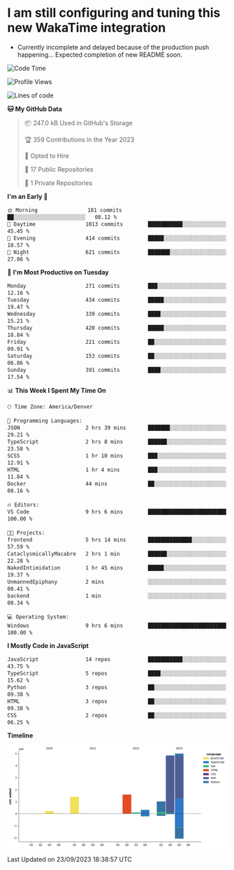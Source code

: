 # I am still configuring and tuning this new WakaTime integration
- Currently incomplete and delayed because of the production push happening... Expected completion of new README soon.
<!--START_SECTION:waka-->
![Code Time](http://img.shields.io/badge/Code%20Time-436%20hrs%2053%20mins-blue)

![Profile Views](http://img.shields.io/badge/Profile%20Views-0-blue)

![Lines of code](https://img.shields.io/badge/From%20Hello%20World%20I%27ve%20Written-14.5%20million%20lines%20of%20code-blue)

**🐱 My GitHub Data** 

> 📦 247.0 kB Used in GitHub's Storage 
 > 
> 🏆 359 Contributions in the Year 2023
 > 
> 💼 Opted to Hire
 > 
> 📜 17 Public Repositories 
 > 
> 🔑 1 Private Repositories 
 > 
**I'm an Early 🐤** 

```text
🌞 Morning                181 commits         ██░░░░░░░░░░░░░░░░░░░░░░░   08.12 % 
🌆 Daytime                1013 commits        ███████████░░░░░░░░░░░░░░   45.45 % 
🌃 Evening                414 commits         █████░░░░░░░░░░░░░░░░░░░░   18.57 % 
🌙 Night                  621 commits         ███████░░░░░░░░░░░░░░░░░░   27.86 % 
```
📅 **I'm Most Productive on Tuesday** 

```text
Monday                   271 commits         ███░░░░░░░░░░░░░░░░░░░░░░   12.16 % 
Tuesday                  434 commits         █████░░░░░░░░░░░░░░░░░░░░   19.47 % 
Wednesday                339 commits         ████░░░░░░░░░░░░░░░░░░░░░   15.21 % 
Thursday                 420 commits         █████░░░░░░░░░░░░░░░░░░░░   18.84 % 
Friday                   221 commits         ██░░░░░░░░░░░░░░░░░░░░░░░   09.91 % 
Saturday                 153 commits         ██░░░░░░░░░░░░░░░░░░░░░░░   06.86 % 
Sunday                   391 commits         ████░░░░░░░░░░░░░░░░░░░░░   17.54 % 
```


📊 **This Week I Spent My Time On** 

```text
🕑︎ Time Zone: America/Denver

💬 Programming Languages: 
JSON                     2 hrs 39 mins       ███████░░░░░░░░░░░░░░░░░░   29.21 % 
TypeScript               2 hrs 8 mins        ██████░░░░░░░░░░░░░░░░░░░   23.58 % 
SCSS                     1 hr 10 mins        ███░░░░░░░░░░░░░░░░░░░░░░   12.91 % 
HTML                     1 hr 4 mins         ███░░░░░░░░░░░░░░░░░░░░░░   11.84 % 
Docker                   44 mins             ██░░░░░░░░░░░░░░░░░░░░░░░   08.16 % 

🔥 Editors: 
VS Code                  9 hrs 6 mins        █████████████████████████   100.00 % 

🐱‍💻 Projects: 
frontend                 5 hrs 14 mins       ██████████████░░░░░░░░░░░   57.59 % 
CataclysmicallyMacabre   2 hrs 1 min         ██████░░░░░░░░░░░░░░░░░░░   22.28 % 
NakedIntimidation        1 hr 45 mins        █████░░░░░░░░░░░░░░░░░░░░   19.37 % 
UnmannedEpiphany         2 mins              ░░░░░░░░░░░░░░░░░░░░░░░░░   00.41 % 
backend                  1 min               ░░░░░░░░░░░░░░░░░░░░░░░░░   00.34 % 

💻 Operating System: 
Windows                  9 hrs 6 mins        █████████████████████████   100.00 % 
```

**I Mostly Code in JavaScript** 

```text
JavaScript               14 repos            ███████████░░░░░░░░░░░░░░   43.75 % 
TypeScript               5 repos             ████░░░░░░░░░░░░░░░░░░░░░   15.62 % 
Python                   3 repos             ██░░░░░░░░░░░░░░░░░░░░░░░   09.38 % 
HTML                     3 repos             ██░░░░░░░░░░░░░░░░░░░░░░░   09.38 % 
CSS                      2 repos             ██░░░░░░░░░░░░░░░░░░░░░░░   06.25 % 
```



**Timeline**

![Lines of Code chart](https://raw.githubusercontent.com/certifiedbice/certifiedbice/main/assets/bar_graph.png)


 Last Updated on 23/09/2023 18:38:57 UTC
<!--END_SECTION:waka-->

